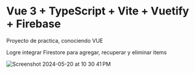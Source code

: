 # Vue 3 + TypeScript + Vite + Vuetify + Firebase

Proyecto de practica, conociendo VUE

Logre integrar Firestore para agregar, recuperar y eliminar items


![Screenshot 2024-05-20 at 10 30 41 PM](https://github.com/attrix182/vue-inventory/assets/44885834/27959172-e4fc-4d1e-a46d-e7221867a074)
